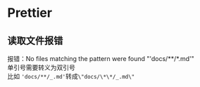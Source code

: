 # Prettier

## 读取文件报错

报错：No files matching the pattern were found "'docs/**/\*.md'"  
单引号需要转义为双引号  
比如 `'docs/**/_.md'`转成`\"docs/\*\*/_.md\"`
